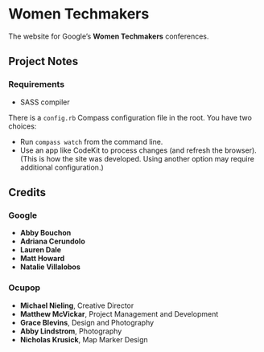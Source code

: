 # Women Techmakers

The website for Google’s **Women Techmakers** conferences.


## Project Notes

### Requirements

- SASS compiler

There is a `config.rb` Compass configuration file in the root. You have two choices:

- Run `compass watch` from the command line.
- Use an app like CodeKit to process changes (and refresh the browser). (This is how the site was developed. Using another option may require additional configuration.)


## Credits

### Google

- **Abby Bouchon**
- **Adriana Cerundolo**
- **Lauren Dale**
- **Matt Howard**
- **Natalie Villalobos**

### Ocupop

- **Michael Nieling**, Creative Director
- **Matthew McVickar**, Project Management and Development
- **Grace Blevins**, Design and Photography
- **Abby Lindstrom**, Photography
- **Nicholas Krusick**, Map Marker Design

